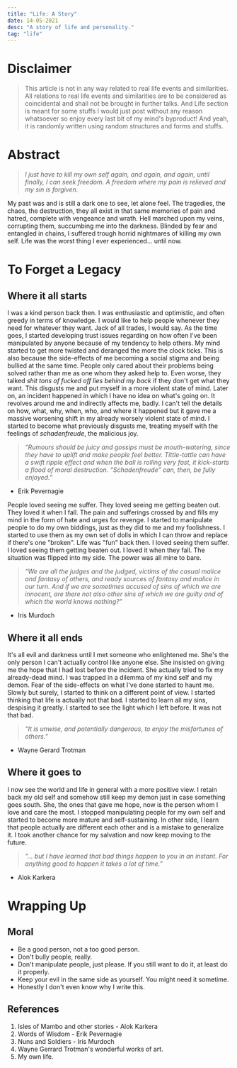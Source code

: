 ```yaml
---
title: "Life: A Story"
date: 14-05-2021
desc: "A story of life and personality."
tag: "life"
---
```


# Disclaimer

> This article is not in any way related to real life events and similarities. All relations to real life events and similarities are to be considered as coincidental and shall not be brought in further talks. And Life section is meant for some stuffs I would just post without any reason whatsoever so enjoy every last bit of my mind's byproduct! And yeah, it is randomly written using random structures and forms and stuffs.

# Abstract

> _I just have to kill my own self again, and again, and again, until finally, I can seek freedom. A freedom where my pain is relieved and my sin is forgiven._

My past was and is still a dark one to see, let alone feel. The tragedies, the chaos, the destruction, they all exist in that same memories of pain and hatred, complete with vengeance and wrath. Hell marched upon my veins, corrupting them, succumbing me into the darkness. Blinded by fear and entangled in chains, I suffered trough horrid nightmares of killing my own self. Life was the worst thing I ever experienced... until now.

# To Forget a Legacy

## Where it all starts
I was a kind person back then. I was enthusiastic and optimistic, and often greedy in terms of knowledge. I would like to help people whenever they need for whatever they want. Jack of all trades, I would say. As the time goes, I started developing trust issues regarding on how often I've been manipulated by anyone because of my tendency to help others. My mind started to get more twisted and deranged the more the clock ticks. This is also because the side-effects of me becoming a social stigma and being bullied at the same time. People only cared about their problems being solved rather than me as one whom they asked help to. Even worse, they talked _shit tons of fucked off lies behind my back_ if they don't get what they want. This disgusts me and put myself in a more violent state of mind. Later on, an incident happened in which I have no idea on what's going on. It revolves around me and indirectly affects me, badly. I can't tell the details on how, what, why, when, who, and where it happened but it gave me a massive worsening shift in my already worsely violent state of mind. I started to become what previously disgusts me, treating myself with the feelings of _schadenfreude_, the malicious joy.

> _“Rumours should be juicy and gossips must be mouth-watering, since they have to uplift and make people feel better. Tittle-tattle can have a swift ripple effect and when the ball is rolling very fast, it kick-starts a flood of moral destruction. “Schadenfreude” can, then, be fully enjoyed.”_
- Erik Pevernagie

People loved seeing me suffer. They loved seeing me getting beaten out. They loved it when I fall. The pain and sufferings crossed by and fills my mind in the form of hate and urges for revenge. I started to manipulate people to do my own biddings, just as they did to me and my foolishness. I started to use them as my own set of dolls in which I can throw and replace if there's one "broken". Life was "fun" back then. I loved seeing them suffer. I loved seeing them getting beaten out. I loved it when they fall. The situation was flipped into my side. The power was all mine to bare.

> _“We are all the judges and the judged, victims of the casual malice and fantasy of others, and ready sources of fantasy and malice in our turn. And if we are sometimes accused of sins of which we are innocent, are there not also other sins of which we are guilty and of which the world knows nothing?”_
- Iris Murdoch

## Where it all ends
It's all evil and darkness until I met someone who enlightened me. She's the only person I can't actually control like anyone else. She insisted on giving me the hope that I had lost before the incident. She actually tried to fix my already-dead mind. I was trapped in a dilemma of my kind self and my demon. Fear of the side-effects on what I've done started to haunt me. Slowly but surely, I started to think on a different point of view. I started thinking that life is actually not that bad. I started to learn all my sins, despising it greatly. I started to see the light which I left before. It was not that bad.

> _“It is unwise, and potentially dangerous, to enjoy the misfortunes of others.”_
- Wayne Gerard Trotman

## Where it goes to
I now see the world and life in general with a more positive view. I retain back my old self and somehow still keep my demon just in case something goes south. She, the ones that gave me hope, now is the person whom I love and care the most. I stopped manipulating people for my own self and started to become more mature and self-sustaining. In other side, I learn that people actually are different each other and is a mistake to generalize it. I took another chance for my salvation and now keep moving to the future.

> _“... but I have learned that bad things happen to you in an instant. For anything good to happen it takes a lot of time.”_
- Alok Karkera

# Wrapping Up

## Moral
- Be a good person, not a too good person.
- Don't bully people, really.
- Don't manipulate people, just please. If you still want to do it, at least do it properly.
- Keep your evil in the same side as yourself. You might need it sometime.
- Honestly I don't even know why I write this.

## References
1. Isles of Mambo and other stories - Alok Karkera
2. Words of Wisdom - Erik Pevernagie
3. Nuns and Soldiers - Iris Murdoch
4. Wayne Gerrard Trotman's wonderful works of art.
5. My own life.

